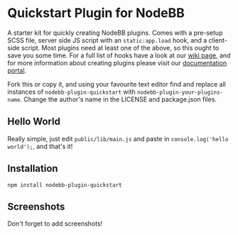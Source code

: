 # Quickstart Plugin for NodeBB

A starter kit for quickly creating NodeBB plugins. Comes with a pre-setup SCSS file, server side JS script with an `static:app.load` hook, and a client-side script. Most plugins need at least one of the above, so this ought to save you some time. For a full list of hooks have a look at our [wiki page](https://github.com/NodeBB/NodeBB/wiki/Hooks), and for more information about creating plugins please visit our [documentation portal](https://docs.nodebb.org/).

Fork this or copy it, and using your favourite text editor find and replace all instances of `nodebb-plugin-quickstart` with `nodebb-plugin-your-plugins-name`. Change the author's name in the LICENSE and package.json files.

## Hello World

Really simple, just edit `public/lib/main.js` and paste in `console.log('hello world');`, and that's it!

## Installation

    npm install nodebb-plugin-quickstart

## Screenshots

Don't forget to add screenshots!
